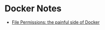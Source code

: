 # Docker Notes  

- [File Permissions: the painful side of Docker](https://blog.gougousis.net/file-permissions-the-painful-side-of-docker/)
